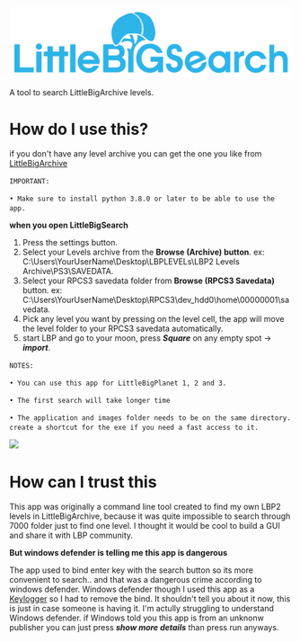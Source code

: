 ![](images/LBSearch.png)

A tool to search LittleBigArchive levels.

# How do I use this?

if you don't have any level archive you can get the one you like from [LittleBigArchive](http://littlebigarchive.com/)

`IMPORTANT:` 

`• Make sure to install python 3.8.0 or later to be able to use the app.`

**when you open LittleBigSearch**

1. Press the settings button.
2. Select your Levels archive from the **Browse (Archive) button**. ex: C:\Users\YourUserName\Desktop\LBPLEVELs\LBP2 Levels Archive\PS3\SAVEDATA.
3. Select your RPCS3 savedata folder from **Browse (RPCS3 Savedata)** button. ex: C:\Users\YourUserName\Desktop\RPCS3\dev_hdd0\home\00000001\savedata.
5. Pick any level you want by pressing on the level cell, the app will move the level folder to your RPCS3 savedata automatically.
6. start LBP and go to your moon, press ***Square*** on any empty spot -> ***import***. 

`NOTES:` 

`• You can use this app for LittleBigPlanet 1, 2 and 3.`

`• The first search will take longer time`

`• The application and images folder needs to be on the same directory. create a shortcut for the exe if you need a fast access to it.`

![](images/LBS1.1.1.gif)



# How can I trust this

This app was originally a command line tool created to find my own LBP2 levels in LittleBigArchive, because it was quite impossible to search through 7000 folder just to find one level. I thought it would be cool to build a GUI and share it with LBP community. 

**But windows defender is telling me this app is dangerous**

The app used to bind enter key with the search button so its more convenient to search.. and that was a dangerous crime according to windows defender. Windows defender though I used this app as a [Keylogger](https://en.wikipedia.org/wiki/Keystroke_logging) so I had to remove the bind. It shouldn't tell you about it now, this is just in case someone is having it. I'm actully struggling to understand Windows defender. if Windows told you this app is from an unknonw publisher you can just press ***show more details*** than press run anyways.

